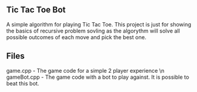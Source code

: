 ## Tic Tac Toe Bot
A simple algorithm for playing Tic Tac Toe. This project is just for showing the basics of recursive problem sovling as the algorythm will solve all possible outcomes of each move and pick the best one.

## Files
game.cpp - The game code for a simple 2 player experience \n
gameBot.cpp - The game code with a bot to play against. It is possible to beat this bot. 
